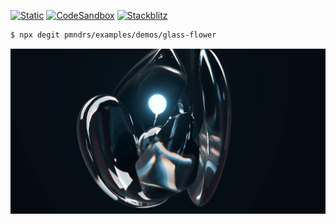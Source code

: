 [![Static](https://img.shields.io/badge/demo-%23646CFF.svg?logo=html5&logoColor=white)](https://pmndrs.github.io/examples/glass-flower)
[![CodeSandbox](https://img.shields.io/badge/codesandbox-040404?logo=codesandbox&logoColor=DBDBDB)](https://codesandbox.io/s/github/pmndrs/examples/tree/main/demos/glass-flower)
[![Stackblitz](https://img.shields.io/badge/stackblitz-fff?logo=Stackblitz&logoColor=1389FD)](https://stackblitz.com/github/pmndrs/examples/tree/main/demos/glass-flower)

```sh
$ npx degit pmndrs/examples/demos/glass-flower
```

![](thumbnail.webp)

